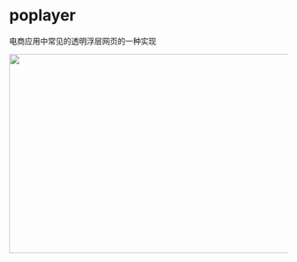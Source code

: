 # poplayer
电商应用中常见的透明浮层网页的一种实现

<img src="https://github.com/beansoftapp/poplayer/blob/master/screenshot.png" 
width="640" height="360" />